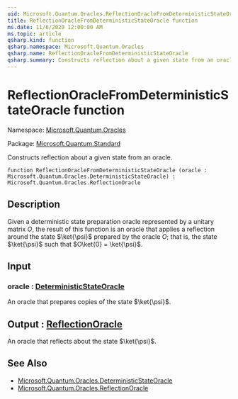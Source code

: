 ```yaml
---
uid: Microsoft.Quantum.Oracles.ReflectionOracleFromDeterministicStateOracle
title: ReflectionOracleFromDeterministicStateOracle function
ms.date: 11/6/2020 12:00:00 AM
ms.topic: article
qsharp.kind: function
qsharp.namespace: Microsoft.Quantum.Oracles
qsharp.name: ReflectionOracleFromDeterministicStateOracle
qsharp.summary: Constructs reflection about a given state from an oracle.
---
```


# ReflectionOracleFromDeterministicStateOracle function

Namespace: [Microsoft.Quantum.Oracles](xref:Microsoft.Quantum.Oracles)

Package: [Microsoft.Quantum.Standard](https://nuget.org/packages/Microsoft.Quantum.Standard)


Constructs reflection about a given state from an oracle.

```qsharp
function ReflectionOracleFromDeterministicStateOracle (oracle : Microsoft.Quantum.Oracles.DeterministicStateOracle) : Microsoft.Quantum.Oracles.ReflectionOracle
```


## Description

Given a deterministic state preparation oracle represented by a unitarymatrix $O$,the result of this function is an oracle that applies a reflectionaround the state $\ket{\psi}$ prepared by the oracle $O$; that is,the state $\ket{\psi}$ such that $O\ket{0} = \ket{\psi}$.

## Input

### oracle : [DeterministicStateOracle](xref:Microsoft.Quantum.Oracles.DeterministicStateOracle)

An oracle that prepares copies of the state $\ket{\psi}$.



## Output : [ReflectionOracle](xref:Microsoft.Quantum.Oracles.ReflectionOracle)

An oracle that reflects about the state $\ket{\psi}$.

## See Also

- [Microsoft.Quantum.Oracles.DeterministicStateOracle](xref:Microsoft.Quantum.Oracles.DeterministicStateOracle)
- [Microsoft.Quantum.Oracles.ReflectionOracle](xref:Microsoft.Quantum.Oracles.ReflectionOracle)